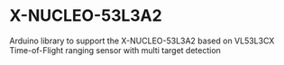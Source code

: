 # X-NUCLEO-53L3A2
Arduino library to support the X-NUCLEO-53L3A2 based on VL53L3CX Time-of-Flight ranging sensor with multi target detection
